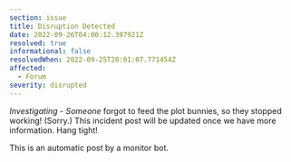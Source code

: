 ```yaml
---
section: issue
title: Disruption Detected
date: 2022-09-26T04:00:12.397921Z
resolved: true
informational: false
resolvedWhen: 2022-09-25T20:01:07.771454Z
affected:
  - Forum
severity: disrupted
---
```

*Investigating* - _Someone_ forgot to feed the plot bunnies, so they stopped working! (Sorry.) This incident post will be updated once we have more information. Hang tight!

This is an automatic post by a monitor bot.
        